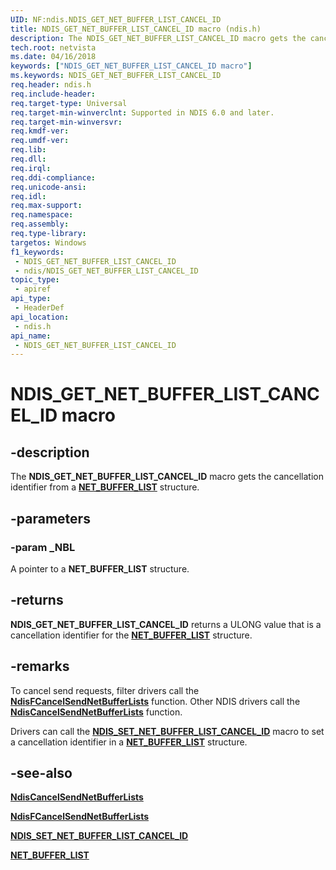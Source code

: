 ```yaml
---
UID: NF:ndis.NDIS_GET_NET_BUFFER_LIST_CANCEL_ID
title: NDIS_GET_NET_BUFFER_LIST_CANCEL_ID macro (ndis.h)
description: The NDIS_GET_NET_BUFFER_LIST_CANCEL_ID macro gets the cancellation identifier from a NET_BUFFER_LIST structure.
tech.root: netvista
ms.date: 04/16/2018
keywords: ["NDIS_GET_NET_BUFFER_LIST_CANCEL_ID macro"]
ms.keywords: NDIS_GET_NET_BUFFER_LIST_CANCEL_ID
req.header: ndis.h
req.include-header: 
req.target-type: Universal
req.target-min-winverclnt: Supported in NDIS 6.0 and later.
req.target-min-winversvr: 
req.kmdf-ver: 
req.umdf-ver: 
req.lib: 
req.dll: 
req.irql: 
req.ddi-compliance: 
req.unicode-ansi: 
req.idl: 
req.max-support: 
req.namespace: 
req.assembly: 
req.type-library: 
targetos: Windows
f1_keywords:
 - NDIS_GET_NET_BUFFER_LIST_CANCEL_ID
 - ndis/NDIS_GET_NET_BUFFER_LIST_CANCEL_ID
topic_type:
 - apiref
api_type:
 - HeaderDef
api_location:
 - ndis.h
api_name:
 - NDIS_GET_NET_BUFFER_LIST_CANCEL_ID
---
```


# NDIS_GET_NET_BUFFER_LIST_CANCEL_ID macro


## -description

The **NDIS_GET_NET_BUFFER_LIST_CANCEL_ID** macro gets the cancellation identifier from a [**NET_BUFFER_LIST**](../nbl/ns-nbl-net_buffer_list.md) structure.

## -parameters

### -param _NBL

A pointer to a **NET_BUFFER_LIST** structure.

## -returns

**NDIS_GET_NET_BUFFER_LIST_CANCEL_ID** returns a ULONG value that is a cancellation identifier for the [**NET_BUFFER_LIST**](../nbl/ns-nbl-net_buffer_list.md) structure.

## -remarks

To cancel send requests, filter drivers call the [**NdisFCancelSendNetBufferLists**](nf-ndis-ndisfcancelsendnetbufferlists.md) function. Other NDIS drivers call the [**NdisCancelSendNetBufferLists**](nf-ndis-ndiscancelsendnetbufferlists.md) function.

Drivers can call the [**NDIS_SET_NET_BUFFER_LIST_CANCEL_ID**](nf-ndis-ndis_set_net_buffer_list_cancel_id.md) macro to set a cancellation identifier in a [**NET_BUFFER_LIST**](../nbl/ns-nbl-net_buffer_list.md) structure.

## -see-also

[**NdisCancelSendNetBufferLists**](nf-ndis-ndiscancelsendnetbufferlists.md)

[**NdisFCancelSendNetBufferLists**](nf-ndis-ndisfcancelsendnetbufferlists.md)

[**NDIS_SET_NET_BUFFER_LIST_CANCEL_ID**](nf-ndis-ndis_set_net_buffer_list_cancel_id.md)

[**NET_BUFFER_LIST**](../nbl/ns-nbl-net_buffer_list.md)

